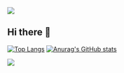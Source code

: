 <img src="https://capsule-render.vercel.app/api?type=waving&color=timeAuto&height=120&section=header&text=👋%20Seungjun%20Oh's%20GitHub&fontSize=40" />

## Hi there 👋
[![Top Langs](https://github-readme-stats.vercel.app/api/top-langs/?username=seungjunl123)](https://github.com/anuraghazra/github-readme-stats)
[![Anurag's GitHub stats](https://github-readme-stats.vercel.app/api?username=seungjunl123)](https://github.com/anuraghazra/github-readme-stats)
<!--
**seungjunl123/seungjunl123** is a ✨ _special_ ✨ repository because its `README.md` (this file) appears on your GitHub profile.

Here are some ideas to get you started:

- 🔭 I’m currently working on ...
- 🌱 I’m currently learning ...
- 👯 I’m looking to collaborate on ...
- 🤔 I’m looking for help with ...
- 💬 Ask me about ...
- 📫 How to reach me: ...
- 😄 Pronouns: ...
- ⚡ Fun fact: ...
-->

<img src="https://capsule-render.vercel.app/api?type=waving&color=timeAuto&height=120&section=footer&fontSize=40" />
